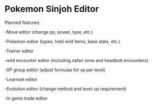 # Pokemon Sinjoh Editor

Planned features:

-Move editor (change pp, power, type, etc.)

-Pokemon editor (types, held wild items, base stats, etc.)

-Trainer editor

-wild encounter editor (including safari zone and headbutt encounters)

-XP group editor (adjust formulas for xp per level)

-Learnset editor

-Evolution editor (change method and level-up requirement)

-In game trade editor
